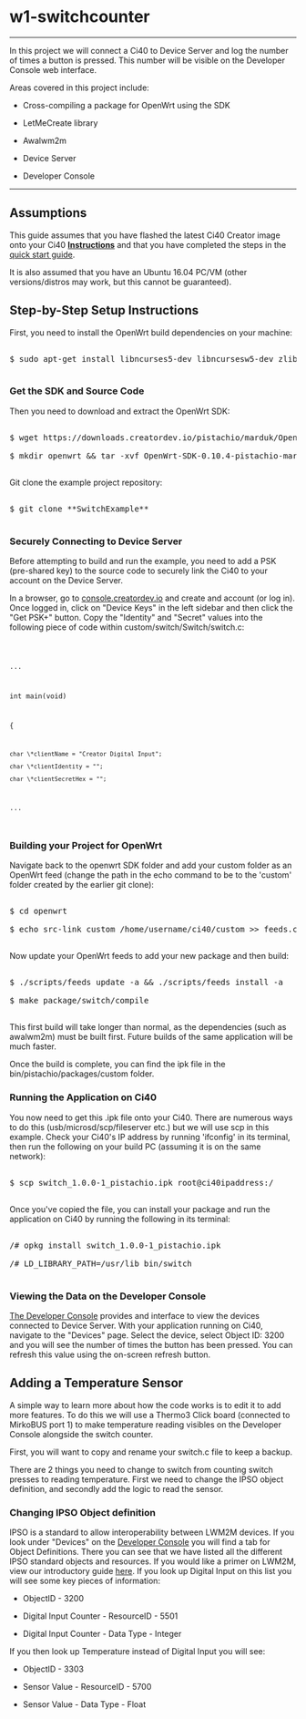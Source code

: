 # w1-switchcounter
----


In this project we will connect a Ci40 to Device Server and log the number of times a button is pressed. This number will be visible on the Developer Console web interface.

 
Areas covered in this project include:


* Cross-compiling a package for OpenWrt using the SDK

* LetMeCreate library

* Awalwm2m

* Device Server

* Developer Console

 

---

 

## Assumptions

 

This guide assumes that you have flashed the latest Ci40 Creator image onto your Ci40 [**Instructions**](http://docs.creatordev.io) and that you have completed the steps in the [quick start guide](../../guides/quick-start-guide).

 

It is also assumed that you have an Ubuntu 16.04 PC/VM (other versions/distros may work, but this cannot be guaranteed).

 

## Step-by-Step Setup Instructions

 

First, you need to install the OpenWrt build dependencies on your machine:

<pre>

$ sudo apt-get install libncurses5-dev libncursesw5-dev zlib1g-dev libssl-dev gawk subversion device-tree-compiler

</pre>

 

### Get the SDK and Source Code

 

Then you need to download and extract the OpenWrt SDK:

<pre>

$ wget https://downloads.creatordev.io/pistachio/marduk/OpenWrt-SDK-0.10.4-pistachio-marduk_gcc-5.3.0_musl-1.1.14.Linux-x86_64.tar.bz2

$ mkdir openwrt && tar -xvf OpenWrt-SDK-0.10.4-pistachio-marduk_gcc-5.3.0_musl-1.1.14.Linux-x86_64.tar.bz2 -C openwrt/ --strip-components 1

</pre>

 

Git clone the example project repository:

 

<pre>

$ git clone **SwitchExample**

</pre>

 

### Securely Connecting to Device Server

 

Before attempting to build and run the example, you need to add a PSK (pre-shared key) to the source code to securely link the Ci40 to your account on the Device Server.

 

In a browser, go to [console.creatordev.io](http:/console.creatordev.io) and create and account (or log in). Once logged in, click on "Device Keys" in the left sidebar and then click the "Get PSK+" button. Copy the "Identity" and "Secret" values into the following piece of code within custom/switch/Switch/switch.c:

 

<code>

... 

int main(void) 

{ 

    char \*clientName = "Creator Digital Input"; 

    char \*clientIdentity = ""; 

    char \*clientSecretHex = ""; 

... 

</code>

 

### Building your Project for OpenWrt

 

Navigate back to the openwrt SDK folder and add your custom folder as an OpenWrt feed (change the path in the echo command to be to the 'custom' folder created by the earlier git clone):

 

<pre>

$ cd openwrt

$ echo src-link custom /home/username/ci40/custom >> feeds.conf.default

</pre>

 

Now update your OpenWrt feeds to add your new package and then build:

 

<pre>

$ ./scripts/feeds update -a && ./scripts/feeds install -a

$ make package/switch/compile

</pre>

 

This first build will take longer than normal, as the dependencies (such as awalwm2m) must be built first. Future builds of the same application will be much faster.

 

Once the build is complete, you can find the ipk file in the bin/pistachio/packages/custom folder.

 

### Running the Application on Ci40

 

You now need to get this .ipk file onto your Ci40. There are numerous ways to do this (usb/microsd/scp/fileserver etc.) but we will use scp in this example. Check your Ci40's IP address by running 'ifconfig' in its terminal, then run the following on your build PC (assuming it is on the same network):

 

<pre>

$ scp switch_1.0.0-1_pistachio.ipk root@ci40ipaddress:/

</pre>

 

Once you've copied the file, you can install your package and run the application on Ci40 by running the following in its terminal:

 

<pre>

/# opkg install switch_1.0.0-1_pistachio.ipk

/# LD_LIBRARY_PATH=/usr/lib bin/switch

</pre>

 

### Viewing the Data on the Developer Console

 

[The Developer Console](http://console.creatordev.io) provides and interface to view the devices connected to Device Server. With your application running on Ci40, navigate to the "Devices" page. Select the device, select Object ID: 3200 and you will see the number of times the button has been pressed. You can refresh this value using the on-screen refresh button.

 

## Adding a Temperature Sensor

 

A simple way to learn more about how the code works is to edit it to add more features. To do this we will use a Thermo3 Click board (connected to MirkoBUS port 1) to make temperature reading visibles on the Developer Console alongside the switch counter.

 

First, you will want to copy and rename your switch.c file to keep a backup.

 

There are 2 things you need to change to switch from counting switch presses to reading temperature. First we need to change the IPSO object definition, and secondly add the logic to read the sensor.

 

### Changing IPSO Object definition

 

IPSO is a standard to allow interoperability between LWM2M devices. If you look under "Devices" on the [Developer Console](http://console.creatordev.io) you will find a tab for Object Definitions. There you can see that we have listed all the different IPSO standard objects and resources. If you would like a primer on LWM2M, view our introductory guide [here](../../../deviceserver/guides/lwm2m-overview). If you look up Digital Input on this list you will see some key pieces of information:

 

* ObjectID - 3200

* Digital Input Counter - ResourceID - 5501

* Digital Input Counter - Data Type - Integer

 

If you then look up Temperature instead of Digital Input you will see:

 

* ObjectID - 3303

* Sensor Value - ResourceID - 5700

* Sensor Value - Data Type - Float
